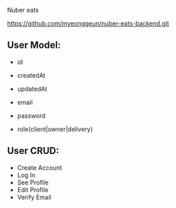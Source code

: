 Nuber eats

https://github.com/myeonggeun/nuber-eats-backend.git

## User Model:

- id
- createdAt
- updatedAt

- email
- password
- role(client|owner|delivery)

## User CRUD:

- Create Account
- Log In
- See Profile
- Edit Profile
- Verify Email
